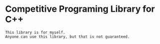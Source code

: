 
# Competitive Programing Library for C++
    This library is for myself.
    Anyone can use this library, but that is not guaranteed.
